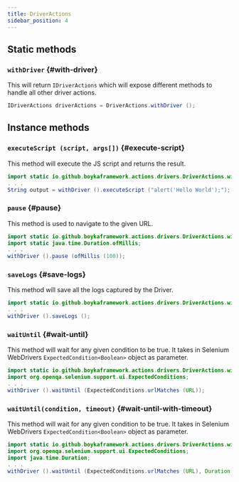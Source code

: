 ```yaml
---
title: DriverActions
sidebar_position: 4
---
```


## Static methods

### `withDriver` {#with-driver}

This will return `IDriverActions` which will expose different methods to handle all other driver actions.

```java
IDriverActions driverActions = DriverActions.withDriver ();
```

## Instance methods

### `executeScript (script, args[])` {#execute-script}

This method will execute the JS script and returns the result.

```java
import static io.github.boykaframework.actions.drivers.DriverActions.withDriver;
. . .
String output = withDriver ().executeScript ("alert('Hello World');");
```

### `pause` {#pause}

This method is used to navigate to the given URL.

```java
import static io.github.boykaframework.actions.drivers.DriverActions.withDriver;
import static java.time.Duration.ofMillis;
. . .
withDriver ().pause (ofMillis (100));
```

### `saveLogs` {#save-logs}

This method will save all the logs captured by the Driver.

```java
import static io.github.boykaframework.actions.drivers.DriverActions.withDriver;
. . .
withDriver ().saveLogs ();
```

### `waitUntil` {#wait-until}

This method will wait for any given condition to be true. It takes in Selenium WebDrivers `ExpectedCondition<Boolean>` object as parameter.

```java
import static io.github.boykaframework.actions.drivers.DriverActions.withDriver;
import org.openqa.selenium.support.ui.ExpectedConditions;
. . .
withDriver ().waitUntil (ExpectedConditions.urlMatches (URL));
```

### `waitUntil(condition, timeout)` {#wait-until-with-timeout}

This method will wait for any given condition to be true. It takes in Selenium WebDrivers `ExpectedCondition<Boolean>` object as parameter.

```java
import static io.github.boykaframework.actions.drivers.DriverActions.withDriver;
import org.openqa.selenium.support.ui.ExpectedConditions;
import java.time.Duration;
. . .
withDriver ().waitUntil (ExpectedConditions.urlMatches (URL), Duration.ofSeconds(10));
```
